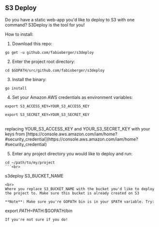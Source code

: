 S3 Deploy
--------------

Do you have a static web-app you'd like to deploy to S3 with one command? S3Deploy is the tool for you!

How to install:

1. Download this repo:<br>
```
go get -u github.com/fabioberger/s3deploy
```

2. Enter the project root directory:<br>
```
cd $GOPATH/src/github.com/fabioberger/s3deploy
```

3. Install the binary:<br>
```
go install
```

4. Set your Amazon AWS credentials as environment variables:
```
export S3_ACCESS_KEY=YOUR_S3_ACCESS_KEY
```
```
export S3_SECRET_KEY=YOUR_S3_SECRET_KEY
```
<br>
replacing YOUR_S3_ACCESS_KEY and YOUR_S3_SECRET_KEY with your keys from [https://console.aws.amazon.com/iam/home?#security_credential](https://console.aws.amazon.com/iam/home?#security_credential)

5. Enter any project directory you would like to deploy and run:
```
cd ~/path/to/my/project
```<br>
```
s3deploy S3_BUCKET_NAME
```
<br>
Where you replace S3_BUCKET_NAME with the bucket you'd like to deploy the project to. Make sure this bucket is already created on S3

**Note**: Make sure you're GOPATH bin is in your $PATH variable. Try:
```
export $PATH=$PATH:$GOPATH/bin
```<br>
If you're not sure if you do!
